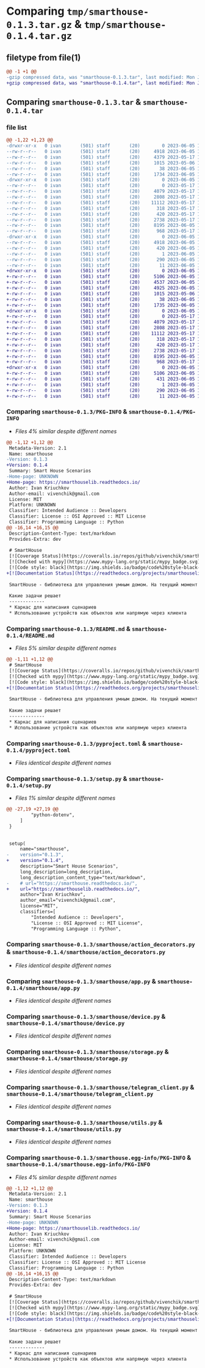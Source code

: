 # Comparing `tmp/smarthouse-0.1.3.tar.gz` & `tmp/smarthouse-0.1.4.tar.gz`

## filetype from file(1)

```diff
@@ -1 +1 @@
-gzip compressed data, was "smarthouse-0.1.3.tar", last modified: Mon Jun  5 12:49:18 2023, max compression
+gzip compressed data, was "smarthouse-0.1.4.tar", last modified: Mon Jun  5 15:03:54 2023, max compression
```

## Comparing `smarthouse-0.1.3.tar` & `smarthouse-0.1.4.tar`

### file list

```diff
@@ -1,22 +1,23 @@
-drwxr-xr-x   0 ivan       (501) staff       (20)        0 2023-06-05 12:49:18.144427 smarthouse-0.1.3/
--rw-r--r--   0 ivan       (501) staff       (20)     4918 2023-06-05 12:49:18.143894 smarthouse-0.1.3/PKG-INFO
--rw-r--r--   0 ivan       (501) staff       (20)     4379 2023-05-17 16:35:41.000000 smarthouse-0.1.3/README.md
--rw-r--r--   0 ivan       (501) staff       (20)     1015 2023-05-06 17:52:00.000000 smarthouse-0.1.3/pyproject.toml
--rw-r--r--   0 ivan       (501) staff       (20)       38 2023-06-05 12:49:18.144702 smarthouse-0.1.3/setup.cfg
--rw-r--r--   0 ivan       (501) staff       (20)     1734 2023-06-05 12:48:54.000000 smarthouse-0.1.3/setup.py
-drwxr-xr-x   0 ivan       (501) staff       (20)        0 2023-06-05 12:49:18.138275 smarthouse-0.1.3/smarthouse/
--rw-r--r--   0 ivan       (501) staff       (20)        0 2023-05-17 13:06:07.000000 smarthouse-0.1.3/smarthouse/__init__.py
--rw-r--r--   0 ivan       (501) staff       (20)     4079 2023-05-17 13:06:07.000000 smarthouse-0.1.3/smarthouse/action_decorators.py
--rw-r--r--   0 ivan       (501) staff       (20)     2808 2023-05-17 15:01:34.000000 smarthouse-0.1.3/smarthouse/app.py
--rw-r--r--   0 ivan       (501) staff       (20)    11112 2023-05-17 13:06:07.000000 smarthouse-0.1.3/smarthouse/device.py
--rw-r--r--   0 ivan       (501) staff       (20)      318 2023-05-17 13:06:07.000000 smarthouse-0.1.3/smarthouse/device_generator.py
--rw-r--r--   0 ivan       (501) staff       (20)      420 2023-05-17 13:06:07.000000 smarthouse-0.1.3/smarthouse/logger.py
--rw-r--r--   0 ivan       (501) staff       (20)     2738 2023-05-17 13:06:07.000000 smarthouse-0.1.3/smarthouse/storage.py
--rw-r--r--   0 ivan       (501) staff       (20)     8195 2023-06-05 12:47:44.000000 smarthouse-0.1.3/smarthouse/telegram_client.py
--rw-r--r--   0 ivan       (501) staff       (20)      968 2023-05-17 13:06:07.000000 smarthouse-0.1.3/smarthouse/utils.py
-drwxr-xr-x   0 ivan       (501) staff       (20)        0 2023-06-05 12:49:18.142514 smarthouse-0.1.3/smarthouse.egg-info/
--rw-r--r--   0 ivan       (501) staff       (20)     4918 2023-06-05 12:49:17.000000 smarthouse-0.1.3/smarthouse.egg-info/PKG-INFO
--rw-r--r--   0 ivan       (501) staff       (20)      420 2023-06-05 12:49:18.000000 smarthouse-0.1.3/smarthouse.egg-info/SOURCES.txt
--rw-r--r--   0 ivan       (501) staff       (20)        1 2023-06-05 12:49:17.000000 smarthouse-0.1.3/smarthouse.egg-info/dependency_links.txt
--rw-r--r--   0 ivan       (501) staff       (20)      290 2023-06-05 12:49:17.000000 smarthouse-0.1.3/smarthouse.egg-info/requires.txt
--rw-r--r--   0 ivan       (501) staff       (20)       11 2023-06-05 12:49:17.000000 smarthouse-0.1.3/smarthouse.egg-info/top_level.txt
+drwxr-xr-x   0 ivan       (501) staff       (20)        0 2023-06-05 15:03:54.728768 smarthouse-0.1.4/
+-rw-r--r--   0 ivan       (501) staff       (20)     5106 2023-06-05 15:03:54.728199 smarthouse-0.1.4/PKG-INFO
+-rw-r--r--   0 ivan       (501) staff       (20)     4537 2023-06-05 14:57:33.000000 smarthouse-0.1.4/README.md
+-rw-r--r--   0 ivan       (501) staff       (20)     4925 2023-06-05 15:01:13.000000 smarthouse-0.1.4/README.rst
+-rw-r--r--   0 ivan       (501) staff       (20)     1015 2023-05-06 17:52:00.000000 smarthouse-0.1.4/pyproject.toml
+-rw-r--r--   0 ivan       (501) staff       (20)       38 2023-06-05 15:03:54.729008 smarthouse-0.1.4/setup.cfg
+-rw-r--r--   0 ivan       (501) staff       (20)     1735 2023-06-05 14:55:41.000000 smarthouse-0.1.4/setup.py
+drwxr-xr-x   0 ivan       (501) staff       (20)        0 2023-06-05 15:03:54.724013 smarthouse-0.1.4/smarthouse/
+-rw-r--r--   0 ivan       (501) staff       (20)        0 2023-05-17 13:06:07.000000 smarthouse-0.1.4/smarthouse/__init__.py
+-rw-r--r--   0 ivan       (501) staff       (20)     4079 2023-05-17 13:06:07.000000 smarthouse-0.1.4/smarthouse/action_decorators.py
+-rw-r--r--   0 ivan       (501) staff       (20)     2808 2023-05-17 15:01:34.000000 smarthouse-0.1.4/smarthouse/app.py
+-rw-r--r--   0 ivan       (501) staff       (20)    11112 2023-05-17 13:06:07.000000 smarthouse-0.1.4/smarthouse/device.py
+-rw-r--r--   0 ivan       (501) staff       (20)      318 2023-05-17 13:06:07.000000 smarthouse-0.1.4/smarthouse/device_generator.py
+-rw-r--r--   0 ivan       (501) staff       (20)      420 2023-05-17 13:06:07.000000 smarthouse-0.1.4/smarthouse/logger.py
+-rw-r--r--   0 ivan       (501) staff       (20)     2738 2023-05-17 13:06:07.000000 smarthouse-0.1.4/smarthouse/storage.py
+-rw-r--r--   0 ivan       (501) staff       (20)     8195 2023-06-05 12:47:44.000000 smarthouse-0.1.4/smarthouse/telegram_client.py
+-rw-r--r--   0 ivan       (501) staff       (20)      968 2023-05-17 13:06:07.000000 smarthouse-0.1.4/smarthouse/utils.py
+drwxr-xr-x   0 ivan       (501) staff       (20)        0 2023-06-05 15:03:54.727411 smarthouse-0.1.4/smarthouse.egg-info/
+-rw-r--r--   0 ivan       (501) staff       (20)     5106 2023-06-05 15:03:54.000000 smarthouse-0.1.4/smarthouse.egg-info/PKG-INFO
+-rw-r--r--   0 ivan       (501) staff       (20)      431 2023-06-05 15:03:54.000000 smarthouse-0.1.4/smarthouse.egg-info/SOURCES.txt
+-rw-r--r--   0 ivan       (501) staff       (20)        1 2023-06-05 15:03:54.000000 smarthouse-0.1.4/smarthouse.egg-info/dependency_links.txt
+-rw-r--r--   0 ivan       (501) staff       (20)      290 2023-06-05 15:03:54.000000 smarthouse-0.1.4/smarthouse.egg-info/requires.txt
+-rw-r--r--   0 ivan       (501) staff       (20)       11 2023-06-05 15:03:54.000000 smarthouse-0.1.4/smarthouse.egg-info/top_level.txt
```

### Comparing `smarthouse-0.1.3/PKG-INFO` & `smarthouse-0.1.4/PKG-INFO`

 * *Files 4% similar despite different names*

```diff
@@ -1,12 +1,12 @@
 Metadata-Version: 2.1
 Name: smarthouse
-Version: 0.1.3
+Version: 0.1.4
 Summary: Smart House Scenarios
-Home-page: UNKNOWN
+Home-page: https://smarthouselib.readthedocs.io/
 Author: Ivan Kriuchkov
 Author-email: vivenchik@gmail.com
 License: MIT
 Platform: UNKNOWN
 Classifier: Intended Audience :: Developers
 Classifier: License :: OSI Approved :: MIT License
 Classifier: Programming Language :: Python
@@ -16,14 +16,15 @@
 Description-Content-Type: text/markdown
 Provides-Extra: dev
 
 # SmartHouse
 [![Coverage Status](https://coveralls.io/repos/github/vivenchik/smarthouse/badge.svg?branch=master)](https://coveralls.io/github/vivenchik/smarthouse?branch=master)
 [![Checked with mypy](https://www.mypy-lang.org/static/mypy_badge.svg)](https://mypy-lang.org/)
 [![Code style: black](https://img.shields.io/badge/code%20style-black-000000.svg)](https://github.com/psf/black)
+[![Documentation Status](https://readthedocs.org/projects/smarthouselib/badge/?version=latest)](https://smarthouselib.readthedocs.io/en/latest/?badge=latest)
 
 SmartHouse - библиотека для управления умным домом. На текущий момент реализована интеграция с экосистемой [Яндекса](https://yandex.ru/dev/dialogs/smart-home/doc/concepts/platform-protocol.html).
 
 Какие задачи решает
 -------------
 * Каркас для написания сценариев
 * Использование устройств как объектов или напрямую через клиента
```

### Comparing `smarthouse-0.1.3/README.md` & `smarthouse-0.1.4/README.md`

 * *Files 5% similar despite different names*

```diff
@@ -1,11 +1,12 @@
 # SmartHouse
 [![Coverage Status](https://coveralls.io/repos/github/vivenchik/smarthouse/badge.svg?branch=master)](https://coveralls.io/github/vivenchik/smarthouse?branch=master)
 [![Checked with mypy](https://www.mypy-lang.org/static/mypy_badge.svg)](https://mypy-lang.org/)
 [![Code style: black](https://img.shields.io/badge/code%20style-black-000000.svg)](https://github.com/psf/black)
+[![Documentation Status](https://readthedocs.org/projects/smarthouselib/badge/?version=latest)](https://smarthouselib.readthedocs.io/en/latest/?badge=latest)
 
 SmartHouse - библиотека для управления умным домом. На текущий момент реализована интеграция с экосистемой [Яндекса](https://yandex.ru/dev/dialogs/smart-home/doc/concepts/platform-protocol.html).
 
 Какие задачи решает
 -------------
 * Каркас для написания сценариев
 * Использование устройств как объектов или напрямую через клиента
```

### Comparing `smarthouse-0.1.3/pyproject.toml` & `smarthouse-0.1.4/pyproject.toml`

 * *Files identical despite different names*

### Comparing `smarthouse-0.1.3/setup.py` & `smarthouse-0.1.4/setup.py`

 * *Files 1% similar despite different names*

```diff
@@ -27,19 +27,19 @@
         "python-dotenv",
     ]
 }
 
 
 setup(
     name="smarthouse",
-    version="0.1.3",
+    version="0.1.4",
     description="Smart House Scenarios",
     long_description=long_description,
     long_description_content_type="text/markdown",
-    # url="https://smarthouse.readthedocs.io/",
+    url="https://smarthouselib.readthedocs.io/",
     author="Ivan Kriuchkov",
     author_email="vivenchik@gmail.com",
     license="MIT",
     classifiers=[
         "Intended Audience :: Developers",
         "License :: OSI Approved :: MIT License",
         "Programming Language :: Python",
```

### Comparing `smarthouse-0.1.3/smarthouse/action_decorators.py` & `smarthouse-0.1.4/smarthouse/action_decorators.py`

 * *Files identical despite different names*

### Comparing `smarthouse-0.1.3/smarthouse/app.py` & `smarthouse-0.1.4/smarthouse/app.py`

 * *Files identical despite different names*

### Comparing `smarthouse-0.1.3/smarthouse/device.py` & `smarthouse-0.1.4/smarthouse/device.py`

 * *Files identical despite different names*

### Comparing `smarthouse-0.1.3/smarthouse/storage.py` & `smarthouse-0.1.4/smarthouse/storage.py`

 * *Files identical despite different names*

### Comparing `smarthouse-0.1.3/smarthouse/telegram_client.py` & `smarthouse-0.1.4/smarthouse/telegram_client.py`

 * *Files identical despite different names*

### Comparing `smarthouse-0.1.3/smarthouse/utils.py` & `smarthouse-0.1.4/smarthouse/utils.py`

 * *Files identical despite different names*

### Comparing `smarthouse-0.1.3/smarthouse.egg-info/PKG-INFO` & `smarthouse-0.1.4/smarthouse.egg-info/PKG-INFO`

 * *Files 4% similar despite different names*

```diff
@@ -1,12 +1,12 @@
 Metadata-Version: 2.1
 Name: smarthouse
-Version: 0.1.3
+Version: 0.1.4
 Summary: Smart House Scenarios
-Home-page: UNKNOWN
+Home-page: https://smarthouselib.readthedocs.io/
 Author: Ivan Kriuchkov
 Author-email: vivenchik@gmail.com
 License: MIT
 Platform: UNKNOWN
 Classifier: Intended Audience :: Developers
 Classifier: License :: OSI Approved :: MIT License
 Classifier: Programming Language :: Python
@@ -16,14 +16,15 @@
 Description-Content-Type: text/markdown
 Provides-Extra: dev
 
 # SmartHouse
 [![Coverage Status](https://coveralls.io/repos/github/vivenchik/smarthouse/badge.svg?branch=master)](https://coveralls.io/github/vivenchik/smarthouse?branch=master)
 [![Checked with mypy](https://www.mypy-lang.org/static/mypy_badge.svg)](https://mypy-lang.org/)
 [![Code style: black](https://img.shields.io/badge/code%20style-black-000000.svg)](https://github.com/psf/black)
+[![Documentation Status](https://readthedocs.org/projects/smarthouselib/badge/?version=latest)](https://smarthouselib.readthedocs.io/en/latest/?badge=latest)
 
 SmartHouse - библиотека для управления умным домом. На текущий момент реализована интеграция с экосистемой [Яндекса](https://yandex.ru/dev/dialogs/smart-home/doc/concepts/platform-protocol.html).
 
 Какие задачи решает
 -------------
 * Каркас для написания сценариев
 * Использование устройств как объектов или напрямую через клиента
```

